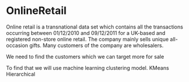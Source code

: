 # OnlineRetail

Online retail is a transnational data set which contains all the transactions occurring between 01/12/2010 and 09/12/2011 for a UK-based and registered non-store online retail. 
The company mainly sells unique all-occasion gifts. Many customers of the company are wholesalers.

We need to find the customers which we can target more for sale

To find that we will use machine learning clustering model.
KMeans
Hierarchical
